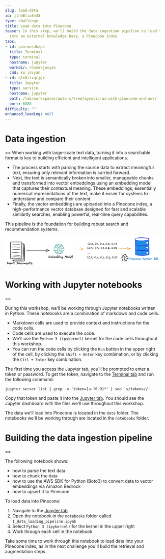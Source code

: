```yaml
---
slug: load-data
id: jlhh8fiu6h45
type: challenge
title: Load data into Pinecone
teaser: In this step, we'll build the data ingestion pipeline to load the source data
  into an external knowledge base, a Pinecone index
tabs:
- id: pznrwesdbzps
  title: Terminal
  type: terminal
  hostname: jupyter
  workdir: /home/jovyan
  cmd: su jovyan
- id: q1x5zlvqrjgr
  title: Jupyter
  type: service
  hostname: jupyter
  path: /lab/workspaces/auto-c/tree/agentic-ai-with-pinecone-and-aws/
  port: 8888
difficulty: ""
enhanced_loading: null
---
```

# Data ingestion
==
When working with large-scale text data, turning it into a searchable format is key to building efficient and intelligent applications.

- The process starts with parsing the source data to extract meaningful text, ensuring only relevant information is carried forward.
- Next, the text is semantically broken into smaller, manageable chunks and transformed into vector embeddings using an embedding model that captures their contextual meaning. These embeddings, essentially numerical representations of the text, make it easier for systems to understand and compare their content.
- Finally, the vector embeddings are uploaded into a Pinecone index, a high-performance vector database designed for fast and scalable similarity searches, enabling powerful, real-time query capabilities.

This pipeline is the foundation for building robust search and recommendation systems.

![Embedding data and upserting to Pinecone](../assets/03-embedding-data-to-pinecone.png)

# Working with Jupyter notebooks
==

During this workshop, we'll be working through Jupyter notebooks written in Python. These notebooks are a combination of markdown and code cells.

- Markdown cells are used to provide context and instructions for the code cells.
- Code cells are used to execute the code.
- We'll use the `Python 3 (ipykernel)` kernel for the code cells throughout this workshop.
- You can run the code cells by clicking the `Run` button in the upper right of the cell, by clicking the `Shift + Enter` key combination, or by clicking the `Ctrl + Enter` key combination.

The first time you access the Jupyter tab, you'll be prompted to enter a token or password. To get the token, navigate to the [Terminal tab](tab-0) and run the following command:

```bash,run
jupyter server list | grep -o 'token=[a-f0-9]*' | sed 's/token=//'
```

Copy that token and paste it into the [Jupyter tab](tab-1). You should see the Jupyter dashboard with the files we'll use throughout this workshop.

The data we'll load into Pinecone is located in the `data` folder. The notebooks we'll be working through are located in the `notebooks` folder.

# Building the data ingestion pipeline
==

The following notebook shows:
- how to parse the text data
- how to chunk the data
- how to use the AWS SDK for Python (Boto3) to convert data to vector embeddings via Amazon Bedrock
- how to upsert it to Pinecone

To load data into Pinecone:
1. Navigate to the [Jupyter tab](tab-1)
2. Open the notebook in the `notebooks` folder called `1_data_loading_pipeline.ipynb`
3. Select `Python 3 (ipykernel)` for the kernel in the upper right
4. Work through each cell in the notebook

Take some time to work through this notebook to load data into your Pinecone index, as in the next challenge you'll build the retrieval and augmentation steps.